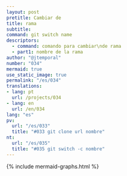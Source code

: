 ```yaml
---
layout: post
pretitle: Cambiar de
title: rama
subtitle:
command: git switch name
descriptors:
  - command: comando para cambiar\nde rama
  - part1: nombre de la rama
author: "@jtemporal"
number: "034"
mermaid: true
use_static_image: true
permalink: "/es/034"
translations:
- lang: pt
  url: /projects/034
- lang: en
  url: /en/034
lang: "es"
pv:
  url: "/es/033"
  title: "#033 git clone url nombre"
nt:
  url: "/es/035"
  title: "#035 git switch -c nombre"
---
```


{% include mermaid-graphs.html %}
